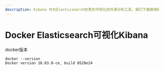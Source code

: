 ```yaml
---
description: Kibana 作为Elasticsearch优秀的可视化的开源分析工具，我们下面使用Docker结合进行最简单的上手演示。
---
```


# Docker Elasticsearch可视化Kibana

docker版本

```text
docker --version
Docker version 18.03.0-ce, build 0520e24
```



```text

```

